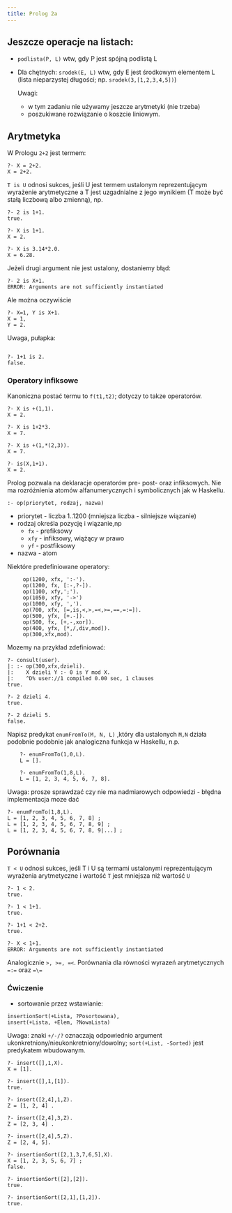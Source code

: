 ```yaml
---
title: Prolog 2a
---
```


## Jeszcze operacje na listach:

* `podlista(P, L)` wtw, gdy P jest spójną podlistą L

* Dla chętnych: `srodek(E, L)` wtw, gdy E jest środkowym elementem L
       (lista nieparzystej długości; np. `srodek(3,[1,2,3,4,5])`)

   Uwagi:
     - w tym zadaniu nie używamy jeszcze arytmetyki (nie trzeba)
     - poszukiwane rozwiązanie o koszcie liniowym.

## Arytmetyka

W Prologu `2+2` jest termem:
```
?- X = 2+2.
X = 2+2.
```

`T is U` odnosi sukces, jeśli U jest termem ustalonym reprezentującym wyrażenie arytmetyczne a T jest uzgadnialne z jego wynikiem (T może być stałą liczbową albo zmienną), np.

```
?- 2 is 1+1.
true.

?- X is 1+1.
X = 2.

?- X is 3.14*2.0.
X = 6.28.
```

Jeżeli drugi argument nie jest ustalony, dostaniemy błąd:

```
?- 2 is X+1.
ERROR: Arguments are not sufficiently instantiated
```

Ale można oczywiście

```
?- X=1, Y is X+1.
X = 1,
Y = 2.
```

Uwaga, pułapka:

```

?- 1+1 is 2.
false.
```

### Operatory infiksowe
Kanoniczna postać termu to `f(t1,t2)`; dotyczy to takze operatorów.
```
?- X is +(1,1).
X = 2.

?- X is 1+2*3.
X = 7.

?- X is +(1,*(2,3)).
X = 7.

?- is(X,1+1).
X = 2.
```

Prolog pozwala na deklaracje operatorów pre- post- oraz infiksowych. Nie ma rozróżnienia atomów alfanumerycznych i symbolicznych jak w Haskellu.

```
:- op(priorytet, rodzaj, nazwa)
```
* priorytet - liczba 1..1200 (mniejsza liczba - silniejsze wiązanie)
* rodzaj określa pozycję i wiązanie,np
   - `fx` - prefiksowy
   - `xfy` - infiksowy, wiążący w prawo
   - `yf` - postfiksowy
* nazwa - atom

Niektóre predefiniowane operatory:
```
     op(1200, xfx, ':-').
     op(1200, fx, [:-,?-]).
     op(1100, xfy,';').
     op(1050, xfy, '->')
     op(1000, xfy, ',').
     op(700, xfx, [=,is,<,>,=<,>=,==,=:=]).
     op(500, yfx, [+.-]).
     op(500, fx, [+,-,xor]).
     op(400, yfx, [*,/,div,mod]).
     op(300,xfx,mod).
```

Mozemy na przykład zdefiniować:

```
?- consult(user).
|: :- op(300,xfx,dzieli).
|:    X dzieli Y :- 0 is Y mod X.
|:    ^D% user://1 compiled 0.00 sec, 1 clauses
true.

?- 2 dzieli 4.
true.

?- 2 dzieli 5.
false.
```

Napisz predykat `enumFromTo(M, N, L)` ,który dla ustalonych `M,N` działa podobnie podobnie jak analogiczna funkcja w Haskellu, n.p.

```
    ?- enumFromTo(1,0,L).
    L = [].

    ?- enumFromTo(1,8,L).
    L = [1, 2, 3, 4, 5, 6, 7, 8].
```

Uwaga: prosze sprawdzać czy nie ma nadmiarowych odpowiedzi - błędna implementacja moze dać

```
?- enumFromTo(1,8,L).
L = [1, 2, 3, 4, 5, 6, 7, 8] ;
L = [1, 2, 3, 4, 5, 6, 7, 8, 9] ;
L = [1, 2, 3, 4, 5, 6, 7, 8, 9|...] ;
```

## Porównania

`T < U` odnosi sukces, jeśli T i U są termami ustalonymi reprezentującym wyrażenia arytmetyczne i wartość `T` jest mniejsza niż wartość `U`

```
?- 1 < 2.
true.

?- 1 < 1+1.
true.

?- 1+1 < 2+2.
true.

?- X < 1+1.
ERROR: Arguments are not sufficiently instantiated
```
Analogicznie `>, >=, =<`. Porównania dla równości wyrazeń arytmetycznych `=:=` oraz `=\=`

### Ćwiczenie
* sortowanie przez wstawianie:
```
insertionSort(+Lista, ?Posortowana),
insert(+Lista, +Elem, ?NowaLista)
```

Uwaga: znaki `+/-/?` oznaczają odpowiednio argument ukonkretniony/nieukonkretniony/dowolny; `sort(+List, -Sorted)` jest predykatem wbudowanym.


```
?- insert([],1,X).
X = [1].

?- insert([],1,[1]).
true.

?- insert([2,4],1,Z).
Z = [1, 2, 4] .

?- insert([2,4],3,Z).
Z = [2, 3, 4] .

?- insert([2,4],5,Z).
Z = [2, 4, 5].

?- insertionSort([2,1,3,7,6,5],X).
X = [1, 2, 3, 5, 6, 7] ;
false.

?- insertionSort([2],[2]).
true.

?- insertionSort([2,1],[1,2]).
true.
```

